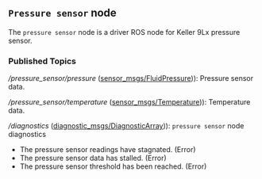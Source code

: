 ## `Pressure sensor` node
The `pressure sensor` node is a driver ROS node for Keller 9Lx pressure sensor.

### Published Topics

*/pressure_sensor/pressure* ([sensor_msgs/FluidPressure](http://docs.ros.org/en/api/sensor_msgs/html/msg/FluidPressure.html))): Pressure sensor data.

*/pressure_sensor/temperature* ([sensor_msgs/Temperature](http://docs.ros.org/en/api/sensor_msgs/html/msg/Temperature.html))): Temperature data.

*/diagnostics* ([diagnostic_msgs/DiagnosticArray](http://docs.ros.org/en/api/diagnostic_msgs/html/msg/DiagnosticArray.html))): `pressure sensor` node diagnostics
  - The pressure sensor readings have stagnated. (Error)
  - The pressure sensor data has stalled. (Error)
  - The pressure sensor threshold has been reached. (Error)

